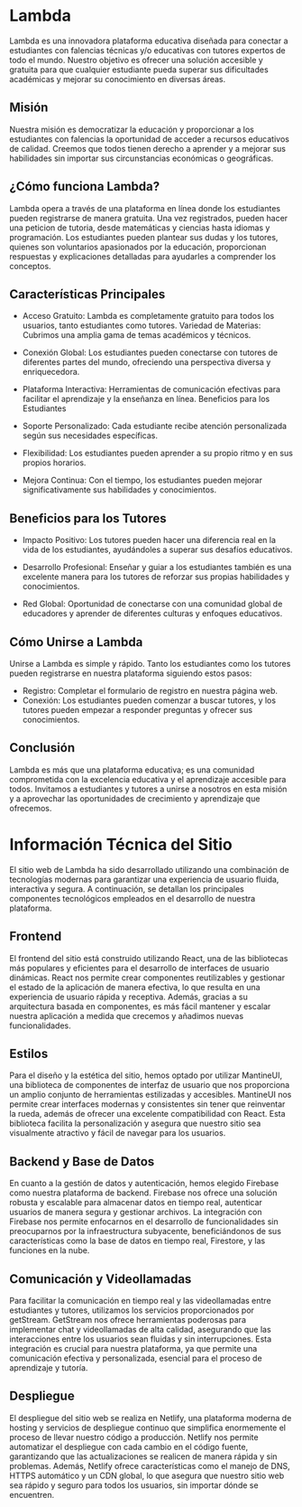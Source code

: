 # Lambda

Lambda es una innovadora plataforma educativa diseñada para conectar a estudiantes con falencias técnicas y/o educativas con tutores expertos de todo el mundo. Nuestro objetivo es ofrecer una solución accesible y gratuita para que cualquier estudiante pueda superar sus dificultades académicas y mejorar su conocimiento en diversas áreas.

## Misión
Nuestra misión es democratizar la educación y proporcionar a los estudiantes con falencias la oportunidad de acceder a recursos educativos de calidad. Creemos que todos tienen derecho a aprender y a mejorar sus habilidades sin importar sus circunstancias económicas o geográficas.

## ¿Cómo funciona Lambda?
Lambda opera a través de una plataforma en línea donde los estudiantes pueden registrarse de manera gratuita. Una vez registrados, pueden hacer una peticion de tutoria, desde matemáticas y ciencias hasta idiomas y programación. Los estudiantes pueden plantear sus dudas y los tutores, quienes son voluntarios apasionados por la educación, proporcionan respuestas y explicaciones detalladas para ayudarles a comprender los conceptos.

## Características Principales
- Acceso Gratuito: Lambda es completamente gratuito para todos los usuarios, tanto estudiantes como tutores.
Variedad de Materias: Cubrimos una amplia gama de temas académicos y técnicos.

- Conexión Global: Los estudiantes pueden conectarse con tutores de diferentes partes del mundo, ofreciendo una perspectiva diversa y enriquecedora.

- Plataforma Interactiva: Herramientas de comunicación efectivas para facilitar el aprendizaje y la enseñanza en línea.
Beneficios para los Estudiantes

- Soporte Personalizado: Cada estudiante recibe atención personalizada según sus necesidades específicas.

- Flexibilidad: Los estudiantes pueden aprender a su propio ritmo y en sus propios horarios.

- Mejora Continua: Con el tiempo, los estudiantes pueden mejorar significativamente sus habilidades y conocimientos.

## Beneficios para los Tutores
- Impacto Positivo: Los tutores pueden hacer una diferencia real en la vida de los estudiantes, ayudándoles a superar sus desafíos educativos.

- Desarrollo Profesional: Enseñar y guiar a los estudiantes también es una excelente manera para los tutores de reforzar sus propias habilidades y conocimientos.

- Red Global: Oportunidad de conectarse con una comunidad global de educadores y aprender de diferentes culturas y enfoques educativos.

## Cómo Unirse a Lambda
Unirse a Lambda es simple y rápido. Tanto los estudiantes como los tutores pueden registrarse en nuestra plataforma siguiendo estos pasos:

- Registro: Completar el formulario de registro en nuestra página web.
- Conexión: Los estudiantes pueden comenzar a buscar tutores, y los tutores pueden empezar a responder preguntas y ofrecer sus conocimientos.
## Conclusión
Lambda es más que una plataforma educativa; es una comunidad comprometida con la excelencia educativa y el aprendizaje accesible para todos. Invitamos a estudiantes y tutores a unirse a nosotros en esta misión y a aprovechar las oportunidades de crecimiento y aprendizaje que ofrecemos.

# Información Técnica del Sitio
El sitio web de Lambda ha sido desarrollado utilizando una combinación de tecnologías modernas para garantizar una experiencia de usuario fluida, interactiva y segura. A continuación, se detallan los principales componentes tecnológicos empleados en el desarrollo de nuestra plataforma.

## Frontend
El frontend del sitio está construido utilizando React, una de las bibliotecas más populares y eficientes para el desarrollo de interfaces de usuario dinámicas. React nos permite crear componentes reutilizables y gestionar el estado de la aplicación de manera efectiva, lo que resulta en una experiencia de usuario rápida y receptiva. Además, gracias a su arquitectura basada en componentes, es más fácil mantener y escalar nuestra aplicación a medida que crecemos y añadimos nuevas funcionalidades.

## Estilos
Para el diseño y la estética del sitio, hemos optado por utilizar MantineUI, una biblioteca de componentes de interfaz de usuario que nos proporciona un amplio conjunto de herramientas estilizadas y accesibles. MantineUI nos permite crear interfaces modernas y consistentes sin tener que reinventar la rueda, además de ofrecer una excelente compatibilidad con React. Esta biblioteca facilita la personalización y asegura que nuestro sitio sea visualmente atractivo y fácil de navegar para los usuarios.

## Backend y Base de Datos
En cuanto a la gestión de datos y autenticación, hemos elegido Firebase como nuestra plataforma de backend. Firebase nos ofrece una solución robusta y escalable para almacenar datos en tiempo real, autenticar usuarios de manera segura y gestionar archivos. La integración con Firebase nos permite enfocarnos en el desarrollo de funcionalidades sin preocuparnos por la infraestructura subyacente, beneficiándonos de sus características como la base de datos en tiempo real, Firestore, y las funciones en la nube.

## Comunicación y Videollamadas
Para facilitar la comunicación en tiempo real y las videollamadas entre estudiantes y tutores, utilizamos los servicios proporcionados por getStream. GetStream nos ofrece herramientas poderosas para implementar chat y videollamadas de alta calidad, asegurando que las interacciones entre los usuarios sean fluidas y sin interrupciones. Esta integración es crucial para nuestra plataforma, ya que permite una comunicación efectiva y personalizada, esencial para el proceso de aprendizaje y tutoría.

## Despliegue
El despliegue del sitio web se realiza en Netlify, una plataforma moderna de hosting y servicios de despliegue continuo que simplifica enormemente el proceso de llevar nuestro código a producción. Netlify nos permite automatizar el despliegue con cada cambio en el código fuente, garantizando que las actualizaciones se realicen de manera rápida y sin problemas. Además, Netlify ofrece características como el manejo de DNS, HTTPS automático y un CDN global, lo que asegura que nuestro sitio web sea rápido y seguro para todos los usuarios, sin importar dónde se encuentren.